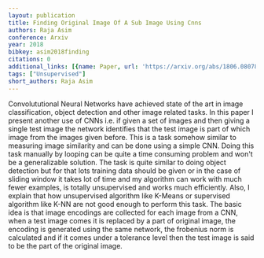 ```yaml
---
layout: publication
title: Finding Original Image Of A Sub Image Using Cnns
authors: Raja Asim
conference: Arxiv
year: 2018
bibkey: asim2018finding
citations: 0
additional_links: [{name: Paper, url: 'https://arxiv.org/abs/1806.08078'}]
tags: ["Unsupervised"]
short_authors: Raja Asim
---
```

Convolututional Neural Networks have achieved state of the art in image
classification, object detection and other image related tasks. In this paper I
present another use of CNNs i.e. if given a set of images and then giving a
single test image the network identifies that the test image is part of which
image from the images given before. This is a task somehow similar to measuring
image similarity and can be done using a simple CNN. Doing this task manually
by looping can be quite a time consuming problem and won't be a generalizable
solution. The task is quite similar to doing object detection but for that lots
training data should be given or in the case of sliding window it takes lot of
time and my algorithm can work with much fewer examples, is totally
unsupervised and works much efficiently. Also, I explain that how unsupervised
algorithm like K-Means or supervised algorithm like K-NN are not good enough to
perform this task. The basic idea is that image encodings are collected for
each image from a CNN, when a test image comes it is replaced by a part of
original image, the encoding is generated using the same network, the frobenius
norm is calculated and if it comes under a tolerance level then the test image
is said to be the part of the original image.